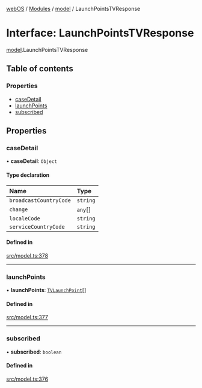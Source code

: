 [webOS](../README.md) / [Modules](../modules.md) / [model](../modules/model.md) / LaunchPointsTVResponse

# Interface: LaunchPointsTVResponse

[model](../modules/model.md).LaunchPointsTVResponse

## Table of contents

### Properties

- [caseDetail](model.LaunchPointsTVResponse.md#casedetail)
- [launchPoints](model.LaunchPointsTVResponse.md#launchpoints)
- [subscribed](model.LaunchPointsTVResponse.md#subscribed)

## Properties

### caseDetail

• **caseDetail**: `Object`

#### Type declaration

| Name | Type |
| :------ | :------ |
| `broadcastCountryCode` | `string` |
| `change` | `any`[] |
| `localeCode` | `string` |
| `serviceCountryCode` | `string` |

#### Defined in

[src/model.ts:378](https://github.com/Dabolus/webos-tv/blob/405e2bb/src/model.ts#L378)

___

### launchPoints

• **launchPoints**: [`TVLaunchPoint`](model.TVLaunchPoint.md)[]

#### Defined in

[src/model.ts:377](https://github.com/Dabolus/webos-tv/blob/405e2bb/src/model.ts#L377)

___

### subscribed

• **subscribed**: `boolean`

#### Defined in

[src/model.ts:376](https://github.com/Dabolus/webos-tv/blob/405e2bb/src/model.ts#L376)
